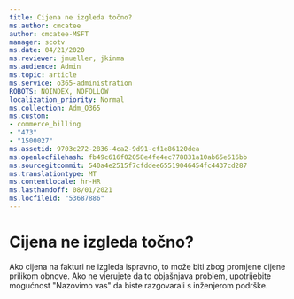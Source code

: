 ```yaml
---
title: Cijena ne izgleda točno?
ms.author: cmcatee
author: cmcatee-MSFT
manager: scotv
ms.date: 04/21/2020
ms.reviewer: jmueller, jkinma
ms.audience: Admin
ms.topic: article
ms.service: o365-administration
ROBOTS: NOINDEX, NOFOLLOW
localization_priority: Normal
ms.collection: Adm_O365
ms.custom:
- commerce_billing
- "473"
- "1500027"
ms.assetid: 9703c272-2836-4ca2-9d91-cf1e86120dea
ms.openlocfilehash: fb49c616f02058e4fe4ec778831a10ab65e616bb
ms.sourcegitcommit: 540a4e2515f7cfddee65519046454fc4437cd287
ms.translationtype: MT
ms.contentlocale: hr-HR
ms.lasthandoff: 08/01/2021
ms.locfileid: "53687886"
---
```

# <a name="price-doesnt-look-correct"></a>Cijena ne izgleda točno?

Ako cijena na fakturi ne izgleda ispravno, to može biti zbog promjene cijene prilikom obnove. Ako ne vjerujete da to objašnjava problem, upotrijebite mogućnost "Nazovimo vas" da biste razgovarali s inženjerom podrške.